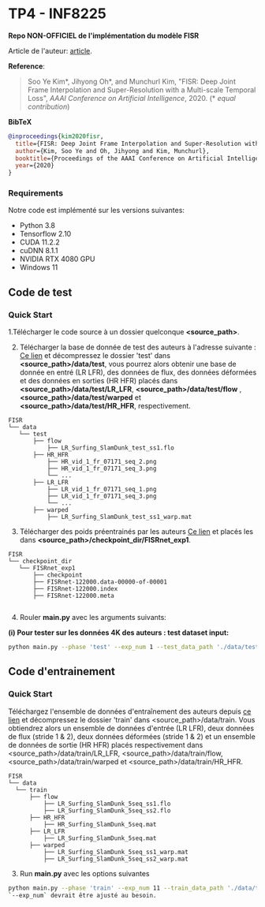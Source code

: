 # TP4 - INF8225

**Repo NON-OFFICIEL de l'implémentation du modèle FISR**

Article de l'auteur: [article](https://arxiv.org/abs/1912.07213).

**Reference**:  
> Soo Ye Kim*, Jihyong Oh*, and Munchurl Kim, "FISR: Deep Joint Frame Interpolation and Super-Resolution with a Multi-scale Temporal Loss", *AAAI Conference on Artificial Intelligence*, 2020. (* *equal contribution*)

**BibTeX**
```bibtex
@inproceedings{kim2020fisr,
  title={FISR: Deep Joint Frame Interpolation and Super-Resolution with a Multi-scale Temporal Loss},
  author={Kim, Soo Ye and Oh, Jihyong and Kim, Munchurl},
  booktitle={Proceedings of the AAAI Conference on Artificial Intelligence},
  year={2020}
}
```

### Requirements
Notre code est implémenté sur les versions suivantes:  
* Python 3.8
* Tensorflow 2.10 
* CUDA 11.2.2  
* cuDNN 8.1.1  
* NVIDIA RTX 4080 GPU
* Windows 11

## Code de test
### Quick Start
1.Télécharger le code source à un dossier quelconque **\<source_path\>**.

2. Télécharger la base de donnée de test des auteurs à l'adresse suivante : [Ce lien]( https://www.dropbox.com/s/101g9kdobgwl8x6/test.zip?dl=0) et décompressez le dossier 'test' dans **\<source_path\>/data/test**, vous pourrez alors obtenir une base de donnée en entré (LR LFR), des données de flux, des données déformées et des données en sorties (HR HFR) placés dans **\<source_path\>/data/test/LR_LFR**, **\<source_path\>/data/test/flow** , **\<source_path\>/data/test/warped**  et **\<source_path\>/data/test/HR_HFR**, respectivement. 
```
FISR
└── data
   └── test
       ├── flow
           ├── LR_Surfing_SlamDunk_test_ss1.flo
       ├── HR_HFR
           ├── HR_vid_1_fr_07171_seq_2.png
           ├── HR_vid_1_fr_07171_seq_3.png
           └── ...
       ├── LR_LFR
           ├── LR_vid_1_fr_07171_seq_1.png 
           ├── LR_vid_1_fr_07171_seq_3.png
           └── ...
       ├── warped
           ├── LR_Surfing_SlamDunk_test_ss1_warp.mat  
```
3. Télécharger des poids préentrainés par les auteurs [Ce lien](https://www.dropbox.com/s/hfzzddfocmmazso/FISRnet_exp1.zip?dl=0) et placés les dans **\<source_path\>/checkpoint_dir/FISRnet_exp1**.
```
FISR
└── checkpoint_dir
   └── FISRnet_exp1
       ├── checkpoint
       ├── FISRnet-122000.data-00000-of-00001
       ├── FISRnet-122000.index
       ├── FISRnet-122000.meta
           
```
4. Rouler **main.py** avec les arguments suivants: 

**(i) Pour tester sur les données 4K des auteurs : test dataset input:**  

```bash
python main.py --phase 'test' --exp_num 1 --test_data_path './data/test/LR_LFR' --test_flow_data_path './data/test/flow/LR_Surfing_SlamDunk_test_ss1.flo' --test_warped_data_path './data/test/warped/LR_Surfing_SlamDunk_test_ss1_warp.mat' --test_label_path './data/test/HR_HFR'
```

## Code d'entrainement
### Quick Start
Téléchargez l'ensemble de données d'entraînement des auteurs depuis [ce lien]( https://www.dropbox.com/s/n71hzqis6hpggcs/train.zip?dl=0) et décompressez le dossier 'train' dans <source_path>/data/train. Vous obtiendrez alors un ensemble de données d'entrée (LR LFR), deux données de flux (stride 1 & 2), deux données déformées (stride 1 & 2) et un ensemble de données de sortie (HR HFR) placés respectivement dans <source_path>/data/train/LR_LFR, <source_path>/data/train/flow, <source_path>/data/train/warped et <source_path>/data/train/HR_HFR.
 ```
FISR
└── data
   └── train
       ├── flow
           ├── LR_Surfing_SlamDunk_5seq_ss1.flo
           ├── LR_Surfing_SlamDunk_5seq_ss2.flo
       ├── HR_HFR
           ├── HR_Surfing_SlamDunk_5seq.mat
       ├── LR_LFR
           ├── LR_Surfing_SlamDunk_5seq.mat
       ├── warped
           ├── LR_Surfing_SlamDunk_5seq_ss1_warp.mat  
           ├── LR_Surfing_SlamDunk_5seq_ss2_warp.mat
```
3. Run **main.py** avec les options suivantes  
```bash
python main.py --phase 'train' --exp_num 11 --train_data_path './data/train/LR_LFR/LR_Surfing_SlamDunk_5seq.mat' --train_flow_data_path './data/train/flow/LR_Surfing_SlamDunk_5seq_ss1.flo' --train_flow_ss2_data_path './data/train/flow/LR_Surfing_SlamDunk_5seq_ss2.flo' --train_warped_data_path './data/train/warped/LR_Surfing_SlamDunk_5seq_ss1_warp.mat' --train_wapred_ss2_data_path './data/train/warped/LR_Surfing_SlamDunk_5seq_ss2_warp.mat' --train_label_path './data/train/HR_HFR/HR_Surfing_SlamDunk_5seq.mat'  --epoch 5
`--exp_num` devrait être ajusté au besoin.



